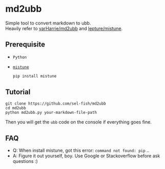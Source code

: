 # md2ubb
  
Simple tool to convert markdown to ubb.  
Heavily refer to [varHarrie/md2ubb](https://github.com/varHarrie/md2ubb) and [lepture/mistune](https://github.com/lepture/mistune).

## Prerequisite

- `Python`
- [`mistune`](https://github.com/lepture/mistune)

	```bash
	pip install mistune 
	```

## Tutorial

```
git clone https://github.com/sel-fish/md2ubb
cd md2ubb
python md2ubb.py your-markdown-file-path
```

Then you will get the `ubb` code on the console if everything goes fine.

## FAQ

- Q: When install mistune, got this error: `command not found: pip` ..
- A: Figure it out yourself, boy. Use Google or Stackoverflow before ask questions :)

